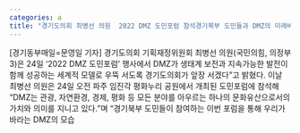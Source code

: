 ```yaml
---
categories: a
title: "경기도의회 최병선 의원  2022 DMZ 도민포럼 참석경기북부 도민들과 DMZ의 미래비전 공유"
---
```

[경기동부매일=문영일 기자] 경기도의회 기획재정위원회 최병선 의원(국민의힘, 의정부3)은 24일 ‘2022 DMZ 도민포럼’ 행사에서 DMZ가 생태계 보전과 지속가능한 발전이 함께 성공하는 세계적 모델로 우뚝 서도록 경기도의회가 앞장 서겠다”고 밝혔다. 이날 최병선 의원은 24일 오전 파주 임진각 평화누리 공원에서 개최된 도민포럼에 참석해 “DMZ는 관광, 자연환경, 경제, 평화 등 모든 분야를 아우르는 하나의 문화유산으로서의 가치와 의미를 지니고 있다.”며 “경기북부 도민들이 참여하는 이번 포럼을 통해 우리가 바라는 DMZ의 모습